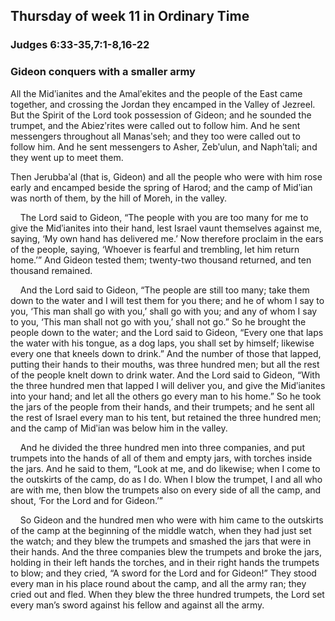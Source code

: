 ## Thursday of week 11 in Ordinary Time

### Judges 6:33-35,7:1-8,16-22

### Gideon conquers with a smaller army

All the Midʹianites and the Amalʹekites and the people of the East came together, and crossing the Jordan they encamped in the Valley of Jezreel. But the Spirit of the Lord took possession of Gideon; and he sounded the trumpet, and the Abiezʹrites were called out to follow him. And he sent messengers throughout all Manasʹseh; and they too were called out to follow him. And he sent messengers to Asher, Zebʹulun, and Naphʹtali; and they went up to meet them.

Then Jerubbaʹal (that is, Gideon) and all the people who were with him rose early and encamped beside the spring of Harod; and the camp of Midʹian was north of them, by the hill of Moreh, in the valley.

    The Lord said to Gideon, “The people with you are too many for me to give the Midʹianites into their hand, lest Israel vaunt themselves against me, saying, ‘My own hand has delivered me.’ Now therefore proclaim in the ears of the people, saying, ‘Whoever is fearful and trembling, let him return home.’” And Gideon tested them; twenty-two thousand returned, and ten thousand remained.

    And the Lord said to Gideon, “The people are still too many; take them down to the water and I will test them for you there; and he of whom I say to you, ‘This man shall go with you,’ shall go with you; and any of whom I say to you, ‘This man shall not go with you,’ shall not go.” So he brought the people down to the water; and the Lord said to Gideon, “Every one that laps the water with his tongue, as a dog laps, you shall set by himself; likewise every one that kneels down to drink.” And the number of those that lapped, putting their hands to their mouths, was three hundred men; but all the rest of the people knelt down to drink water. And the Lord said to Gideon, “With the three hundred men that lapped I will deliver you, and give the Midʹianites into your hand; and let all the others go every man to his home.” So he took the jars of the people from their hands, and their trumpets; and he sent all the rest of Israel every man to his tent, but retained the three hundred men; and the camp of Midʹian was below him in the valley.

    And he divided the three hundred men into three companies, and put trumpets into the hands of all of them and empty jars, with torches inside the jars. And he said to them, “Look at me, and do likewise; when I come to the outskirts of the camp, do as I do. When I blow the trumpet, I and all who are with me, then blow the trumpets also on every side of all the camp, and shout, ‘For the Lord and for Gideon.’”

    So Gideon and the hundred men who were with him came to the outskirts of the camp at the beginning of the middle watch, when they had just set the watch; and they blew the trumpets and smashed the jars that were in their hands. And the three companies blew the trumpets and broke the jars, holding in their left hands the torches, and in their right hands the trumpets to blow; and they cried, “A sword for the Lord and for Gideon!” They stood every man in his place round about the camp, and all the army ran; they cried out and fled. When they blew the three hundred trumpets, the Lord set every man’s sword against his fellow and against all the army. 